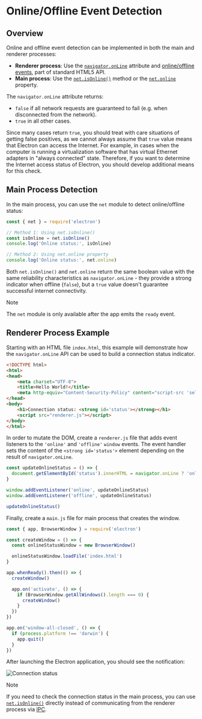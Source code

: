 # Online/Offline Event Detection

## Overview

Online and offline event detection can be implemented in both the main and renderer processes:

- **Renderer process**: Use the [`navigator.onLine`](http://html5index.org/Offline%20-%20NavigatorOnLine.html) attribute and [online/offline events](https://developer.mozilla.org/en-US/docs/Online_and_offline_events), part of standard HTML5 API.
- **Main process**: Use the [`net.isOnline()`](../api/net.md#netisonline) method or the [`net.online`](../api/net.md#netonline-readonly) property.

The `navigator.onLine` attribute returns:

- `false` if all network requests are guaranteed to fail (e.g. when disconnected from the network).
- `true` in all other cases.

Since many cases return `true`, you should treat with care situations of
getting false positives, as we cannot always assume that `true` value means
that Electron can access the Internet. For example, in cases when the computer
is running a virtualization software that has virtual Ethernet adapters in "always
connected" state. Therefore, if you want to determine the Internet access
status of Electron, you should develop additional means for this check.

## Main Process Detection

In the main process, you can use the `net` module to detect online/offline status:

```js
const { net } = require('electron')

// Method 1: Using net.isOnline()
const isOnline = net.isOnline()
console.log('Online status:', isOnline)

// Method 2: Using net.online property
console.log('Online status:', net.online)
```

Both `net.isOnline()` and `net.online` return the same boolean value with the same reliability characteristics as `navigator.onLine` - they provide a strong indicator when offline (`false`), but a `true` value doesn't guarantee successful internet connectivity.

> [!NOTE]
> The `net` module is only available after the app emits the `ready` event.

## Renderer Process Example

Starting with an HTML file `index.html`, this example will demonstrate how the `navigator.onLine` API can be used to build a connection status indicator.

```html title="index.html"
<!DOCTYPE html>
<html>
<head>
    <meta charset="UTF-8">
    <title>Hello World!</title>
    <meta http-equiv="Content-Security-Policy" content="script-src 'self' 'unsafe-inline';" />
</head>
<body>
    <h1>Connection status: <strong id='status'></strong></h1>
    <script src="renderer.js"></script>
</body>
</html>
```

In order to mutate the DOM, create a `renderer.js` file that adds event listeners to the `'online'` and `'offline'` `window` events. The event handler sets the content of the `<strong id='status'>` element depending on the result of `navigator.onLine`.

```js title='renderer.js'
const updateOnlineStatus = () => {
  document.getElementById('status').innerHTML = navigator.onLine ? 'online' : 'offline'
}

window.addEventListener('online', updateOnlineStatus)
window.addEventListener('offline', updateOnlineStatus)

updateOnlineStatus()
```

Finally, create a `main.js` file for main process that creates the window.

```js title='main.js'
const { app, BrowserWindow } = require('electron')

const createWindow = () => {
  const onlineStatusWindow = new BrowserWindow()

  onlineStatusWindow.loadFile('index.html')
}

app.whenReady().then(() => {
  createWindow()

  app.on('activate', () => {
    if (BrowserWindow.getAllWindows().length === 0) {
      createWindow()
    }
  })
})

app.on('window-all-closed', () => {
  if (process.platform !== 'darwin') {
    app.quit()
  }
})
```

After launching the Electron application, you should see the notification:

![Connection status](../images/connection-status.png)

> [!NOTE]
> If you need to check the connection status in the main process, you can use [`net.isOnline()`](../api/net.md#netisonline) directly instead of communicating from the renderer process via [IPC](../api/ipc-renderer.md).
